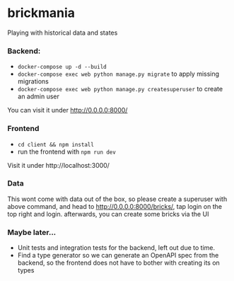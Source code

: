 # brickmania
Playing with historical data and states


### Backend:

- `docker-compose up -d --build`
- `docker-compose exec web python manage.py migrate` to apply missing migrations
- `docker-compose exec web python manage.py createsuperuser` to create an admin user

You can visit it under http://0.0.0.0:8000/

### Frontend

- `cd client && npm install`
- run the frontend with `npm run dev`

Visit it under http://localhost:3000/ 


### Data

This wont come with data out of the box, so please create a superuser with above command, and head to http://0.0.0.0:8000/bricks/, tap login on the top right and login. afterwards, you can create some bricks via the UI

### Maybe later...

- Unit tests and integration tests for the backend, left out due to time.
- Find a type generator so we can generate an OpenAPI spec from the backend, so the frontend does not have to bother with creating its on types
